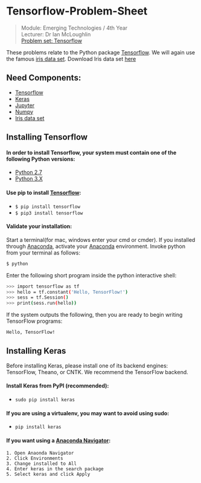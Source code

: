 # Tensorflow-Problem-Sheet
> Module: Emerging Technologies / 4th Year  
> Lecturer: Dr Ian McLoughlin  
[Problem set: Tensorflow](https://github.com/w326004741/Tensorflow-Problem-Sheet/wiki/Problem-set:-Tensorflow)


These problems relate to the Python package [Tensorflow](https://www.tensorflow.org/). We will again use the famous [iris data set](https://en.wikipedia.org/wiki/Iris_flower_data_set). Download Iris data set [here](https://github.com/w326004741/Tensorflow-Problem-Sheet/blob/master/irisdata.csv)

## Need Components:
- [Tensorflow](https://www.tensorflow.org/)
- [Keras](https://keras.io/)
- [Jupyter](http://jupyter.org/index.html)
- [Numpy](https://docs.scipy.org/doc/numpy-dev/user/quickstart.html)
- [Iris data set](https://en.wikipedia.org/wiki/Iris_flower_data_set)
 

## Installing Tensorflow
 #### In order to install Tensorflow, your system must contain one of the following Python versions:
 - [Python 2.7](https://www.python.org/downloads/)
 - [Python 3.X](https://www.python.org/downloads/)
#### Use pip to install [Tensorflow](https://www.tensorflow.org/install/):
 - `$ pip install tensorflow`      
 - `$ pip3 install tensorflow`     
#### Validate your installation:
Start a terminal(for mac, windows enter your cmd or cmder). If you installed through [Anaconda](https://www.anaconda.com/download/#macos), activate your [Anaconda](https://www.anaconda.com/download/#macos) environment. Invoke python from your terminal as follows:
```bash
$ python
```
Enter the following short program inside the python interactive shell:
```bash
>>> import tensorflow as tf
>>> hello = tf.constant('Hello, TensorFlow!')
>>> sess = tf.Session()
>>> print(sess.run(hello))
```
If the system outputs the following, then you are ready to begin writing TensorFlow programs:
```bash
Hello, TensorFlow!
```
## Installing Keras
Before installing Keras, please install one of its backend engines: TensorFlow, Theano, or CNTK. We recommend the TensorFlow backend.

#### Install Keras from PyPI (recommended):
 - `sudo pip install keras`
 #### If you are using a virtualenv, you may want to avoid using sudo:
 - `pip install keras`
 #### If you want using a [Anaconda Navigator](https://www.anaconda.com/download/#macos):
 ```
 1. Open Anaonda Navigator
 2. Click Environments
 3. Change installed to All
 4. Enter keras in the search package
 5. Select keras and click Apply
```


